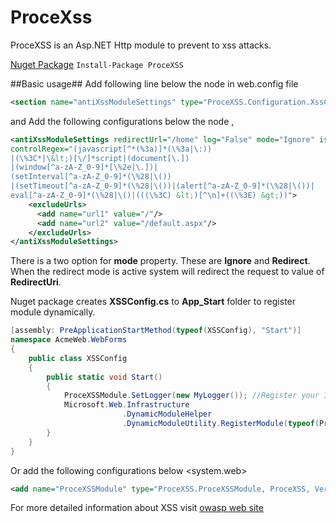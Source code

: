 ProceXss
========

ProceXSS is an Asp.NET Http module to prevent to xss attacks.

[Nuget Package](http://nuget.org/packages/ProceXSS) ```Install-Package ProceXSS```

##Basic usage##
Add following line below the node <configSections> in web.config file

```xml
<section name="antiXssModuleSettings" type="ProceXSS.Configuration.XssConfigurationHandler, ProceXSS"/>
```

and Add the following configurations below the node <configuration>,

```xml
<antiXssModuleSettings redirectUrl="/home" log="False" mode="Ignore" isActive="True"
controlRegex="(javascript[^*(%3a)]*(\%3a|\:))
|(\%3C*|\&lt;)[\/]*script|(document[\.])
|(window[^a-zA-Z_0-9]*[\%2e|\.])|
(setInterval[^a-zA-Z_0-9]*(\%28|\())
|(setTimeout[^a-zA-Z_0-9]*(\%28|\())|(alert[^a-zA-Z_0-9]*(\%28|\())|
eval[^a-zA-Z_0-9]*(\%28|\()|(((\%3C) &lt;)[^\n]+((\%3E) &gt;))">
    <excludeUrls>
      <add name="url1" value="/"/>
      <add name="url2" value="/default.aspx"/>
    </excludeUrls>
</antiXssModuleSettings>
```

There is a two option for **mode** property. These are **Ignore** and **Redirect**. When the redirect mode is active system will redirect the request to value of **RedirectUri**.

Nuget package creates **XSSConfig.cs** to **App_Start** folder to register module dynamically.
```csharp
[assembly: PreApplicationStartMethod(typeof(XSSConfig), "Start")]
namespace AcmeWeb.WebForms
{
    public class XSSConfig
    {
        public static void Start()
        {
            ProceXSSModule.SetLogger(new MyLogger()); //Register your ILogger implementation.
            Microsoft.Web.Infrastructure
                         .DynamicModuleHelper
                         .DynamicModuleUtility.RegisterModule(typeof(ProceXSSModule));
        }
    }
}
```
Or add the following configurations below <system.web> <httpModules>
```xml
<add name="ProceXSSModule" type="ProceXSS.ProceXSSModule, ProceXSS, Version=your assembly version, Culture=neutral" />
```


For more detailed information about XSS visit [owasp web site](https://www.owasp.org/index.php/XSS)
